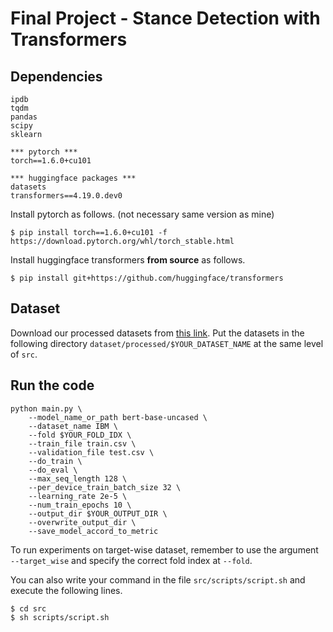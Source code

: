 # Final Project - Stance Detection with Transformers
## Dependencies
```
ipdb
tqdm
pandas
scipy
sklearn

*** pytorch ***
torch==1.6.0+cu101

*** huggingface packages ***
datasets
transformers==4.19.0.dev0
```
Install pytorch as follows. (not necessary same version as mine)
```
$ pip install torch==1.6.0+cu101 -f https://download.pytorch.org/whl/torch_stable.html
```
Install huggingface transformers **from source** as follows.
```
$ pip install git+https://github.com/huggingface/transformers
```

## Dataset
Download our processed datasets from [this link](https://drive.google.com/drive/folders/1GWY9H5jkaAPIyC93PNDDjiktkNMIu75o?usp=sharing). Put the datasets in the following directory `dataset/processed/$YOUR_DATASET_NAME` at the same level of `src`.

## Run the code
```
python main.py \
	--model_name_or_path bert-base-uncased \
	--dataset_name IBM \
	--fold $YOUR_FOLD_IDX \
	--train_file train.csv \
	--validation_file test.csv \
	--do_train \
	--do_eval \
	--max_seq_length 128 \
	--per_device_train_batch_size 32 \
	--learning_rate 2e-5 \
	--num_train_epochs 10 \
	--output_dir $YOUR_OUTPUT_DIR \
	--overwrite_output_dir \
	--save_model_accord_to_metric
```
To run experiments on target-wise dataset, remember to use the argument `--target_wise` and specify the correct fold index at `--fold`.

You can also write your command in the file `src/scripts/script.sh` and execute the following lines.
```
$ cd src
$ sh scripts/script.sh
```
